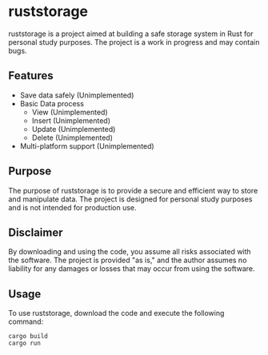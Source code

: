 # ruststorage
ruststorage is a project aimed at building a safe storage system in Rust for personal study purposes. The project is a work in progress and may contain bugs.

Features
--
 - Save data safely (Unimplemented)
 - Basic Data process
   - View (Unimplemented)
   - Insert (Unimplemented)
   - Update (Unimplemented)
   - Delete (Unimplemented)
 - Multi-platform support (Unimplemented)

Purpose
--
The purpose of ruststorage is to provide a secure and efficient way to store and manipulate data. The project is designed for personal study purposes and is not intended for production use.

Disclaimer
--
By downloading and using the code, you assume all risks associated with the software. The project is provided "as is," and the author assumes no liability for any damages or losses that may occur from using the software.

Usage
--
To use ruststorage, download the code and execute the following command:
```
cargo build
cargo run
```
